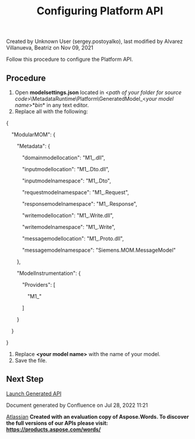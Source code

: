 ﻿---
title: "Configuring Platform API"
weight: 13
---
<!-- 1. [Modular MOM](c:\users\anil.birajdar\desktop\temp\index.html)
1. [Before You Start](c:\users\anil.birajdar\desktop\temp\Before-You-Start_127740192.html)
1. [Quick Start to Developing with Opcenter Modular Manufacturing](c:\users\anil.birajdar\desktop\temp\Quick-Start-to-Developing-with-Opcenter-Modular-Manufacturing_134455239.html)
1. [How to Create a Configurable Object](c:\users\anil.birajdar\desktop\temp\How-to-Create-a-Configurable-Object_125339498.html)
# **Modular MOM : Configuring Platform API**  -->
Created by Unknown User (sergey.postoyalko), last modified by Alvarez Villanueva, Beatriz on Nov 09, 2021 

Follow this procedure to configure the Platform API.
## **Procedure**
1. Open **modelsettings.json** located in <*path of your folder for source code*>\MetadataRuntime\Platform\GeneratedModel\_<*your model name*>\**bin** in any text editor.
1. Replace all with the following:

{

`  `"ModularMOM": {

`    `"Metadata": {

`      `"domainmodellocation": "M1\_<your model name>.dll",

`      `"inputmodellocation": "M1\_<your model name>.Dto.dll",

`      `"inputmodelnamespace": "M1\_<your model name>.Dto",

`      `"requestmodelnamespace": "M1\_<your model name>.Request",

`      `"responsemodelnamespace": "M1\_<your model name>.Response",

`      `"writemodellocation": "M1\_<your model name>.Write.dll",

`      `"writemodelnamespace": "M1\_<your model name>.Write",

`      `"messagemodellocation": "M1\_<your model name>.Proto.dll",

`      `"messagemodelnamespace": "Siemens.MOM.MessageModel"

`    `},

`    `"ModelInstrumentation": {

`      `"Providers": [

`        `"M1\_<your model name>"

`      `]

`    `}

`  `}

}

1. Replace **<**your model name**>** with the name of your model.
1. Save the file.
## **Next Step**
[Launch Generated API](c:\users\anil.birajdar\desktop\temp\Launching-Generated-API_127739837.html)

Document generated by Confluence on Jul 28, 2022 11:21

[Atlassian](https://www.atlassian.com/)
**Created with an evaluation copy of Aspose.Words. To discover the full versions of our APIs please visit: https://products.aspose.com/words/**

